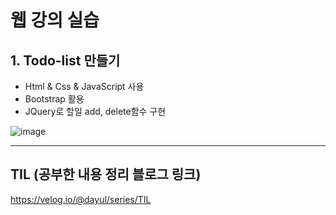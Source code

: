 # 웹 강의 실습
## 1. Todo-list 만들기 
- Html & Css & JavaScript 사용
- Bootstrap 활용
- JQuery로 할일 add, delete함수 구현


![image](https://github.com/dayul/web-study/assets/128597263/bb25e380-3f3e-4857-b561-4d66950cbf94)


---

## TIL (공부한 내용 정리 블로그 링크)
https://velog.io/@dayul/series/TIL

